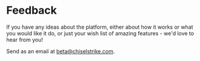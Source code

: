 # Feedback

If you have any ideas about the platform, either about how it works or what you would like it do, or just
your wish list of amazing features - we'd love to hear from you!

Send as an email at [beta@chiselstrike.com](mail:beta@chiselstrike.com).

